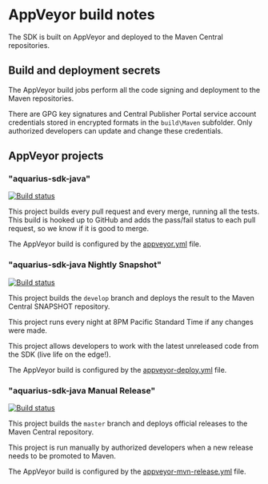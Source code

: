 # AppVeyor build notes

The SDK is built on AppVeyor and deployed to the Maven Central repositories.

## Build and deployment secrets

The AppVeyor build jobs perform all the code signing and deployment to the Maven repositories.

There are GPG key signatures and Central Publisher Portal service account credentials stored in encrypted formats in the `build\Maven` subfolder.
Only authorized developers can update and change these credentials.

## AppVeyor projects

### "aquarius-sdk-java"

[![Build status](https://ci.appveyor.com/api/projects/status/ggamtunnps7umnmg/branch/develop?svg=true)](https://ci.appveyor.com/project/SystemsAdministrator/aquarius-sdk-java/branch/develop)

This project builds every pull request and every merge, running all the tests. This build is hooked up to GitHub and adds the pass/fail status to each pull request, so we know if it is good to merge.

The AppVeyor build is configured by the [appveyor.yml](./appveyor.yml) file.

### "aquarius-sdk-java Nightly Snapshot"

[![Build status](https://ci.appveyor.com/api/projects/status/v5w3w11y9ovkt86w/branch/develop?svg=true)](https://ci.appveyor.com/project/SystemsAdministrator/aquarius-sdk-java-800q1/branch/develop)

This project builds the `develop` branch and deploys the result to the Maven Central SNAPSHOT repository.

This project runs every night at 8PM Pacific Standard Time if any changes were made.

This project allows developers to work with the latest unreleased code from the SDK (live life on the edge!).

The AppVeyor build is configured by the [appveyor-deploy.yml](./appveyor-deploy.yml) file.

### "aquarius-sdk-java Manual Release"

[![Build status](https://ci.appveyor.com/api/projects/status/nlhcrayb3jm9mntq/branch/master?svg=true)](https://ci.appveyor.com/project/SystemsAdministrator/aquarius-sdk-java-p7vvi/branch/master)

This project builds the `master` branch and deploys official releases to the Maven Central repository.

This project is run manually by authorized developers when a new release needs to be promoted to Maven.

The AppVeyor build is configured by the [appveyor-mvn-release.yml](./appveyor-mvn-release.yml) file.
